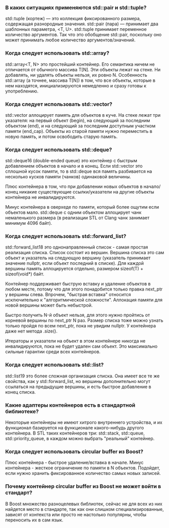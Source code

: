 ### В каких ситуациях применяются std::pair и std::tuple?
std::tuple (кортеж) — это коллекция фиксированного размера, содержащая разнородные значения.
std::pair (пара) — принимает два шаблонных параметра, <T, U>. std::tuple принимает переменное количество аргументов. Так что это обобщение std::pair, поскольку оно может принимать любое количество аргументов/значений.

### Когда следует использовать std::array?
std::array<T, N> это простейший контейнер. Его семантика ничем не отличается от обычного массива T[N]. Эти объекты лежат на стеке. Ни добавлять, ни удалять объекты нельзя, их ровно N. Особенность std::array (а точнее, массива T[N]) в том, что все объекты, которые в нем находятся, инициализируются немедленно и сразу готовы к употреблению.

### Когда следует использовать std::vector?
std::vector<T> аллоцирует память для объектов в куче. На стеке лежат три указателя: на первый объект (begin), на следующий за последним объектом (end), и на следующий за последним доступным участком памяти (end_cap). Объекты из старой памяти нужно переместить в новую память, и потом освободить старую память.

### Когда следует использовать std::deque?
std::deque16 (double-ended queue) это контейнер с быстрым добавлением объектов в начало и в конец. Если std::vector это сплошной кусок памяти, то в std::deque вся память разбивается на несколько кусков памяти (чанков) одинаковой величины. 

Плюс контейнера в том, что при добавлении новых объектов в начало/конец никакие существующие ссылки/указатели на другие объекты контейнера не инвалидируются.

Минус контейнера в оверхеде по памяти, который более ощутим если объектов мало. std::deque<T> с одним объектом аллоцирует чанк немаленького размера (в реализации STL от Clang чанк занимает минимум 4096 байт).

### Когда следует использовать std::forward_list?
std::forward_list18 это однонаправленный список - самая простая реализация списка. Список состоит из вершин. Вершина списка это сам объект и указатель на следующую вершину (указатель принимает значение nullptr, если объект последний в списке). Для каждой вершины память аллоцируется отдельно, размером sizeof(T) + sizeof(void*) байт.

Контейнер поддерживает быструю вставку и удаление объектов в любом месте, потому что для этого понадобится только правка next_ptr у вершины слева. Впрочем, "быстрая вставка" относится исключительно к "алгоритмической сложности". Аллокация памяти для новой вершины может быть небыстрой.

Быстро получить N-й объект нельзя, для этого нужно пройтись от корневой вершины по next_ptr N раз. Размер списка тоже можно узнать только пройдя по всем next_ptr, пока не увидим nullptr. У контейнера даже нет метода .size().

Итераторы и указатели на объект в этом контейнере никогда не инвалидируются, пока не будет удален сам объект. Это максимально сильные гарантии среди всех контейнеров.

### Когда следует использовать std::list?
std::list19 это более сложная организация списка. Она имеет все те же свойства, как у std::forward_list, но вершины дополнительно могут ссылаться на предыдущие вершины, и есть быстрое добавление в конец списка.

### Какие адаптеры контейнеров есть в стандартной библиотеке?
Некоторые контейнеры не имеют хитрого внутреннего устройства, и их функционал базируется на функционале какого-нибудь другого контейнера. В STL таких контейнеров три: std::stack, std::queue, std::priority_queue, в каждом можно выбрать "реальный" контейнер.

### Когда следует использовать circular buffer из Boost?
Плюс контейнера - быстрое удаление/вставка в начале. Минус контейнера - жесткое ограничение по памяти в N объектов. Подойдет, если нужно хранить фиксированное количество самых новых записей.

### Почему контейнер circular buffer из Boost не может войти в стандарт?
В Boost множество разноцелевых библиотек, сейчас не для всех из них найдется место в стандарте, так как они слишком специализированные, зависят от контекста или просто не настолько популярны, чтобы переносить их в сам язык.
